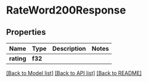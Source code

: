 # RateWord200Response

## Properties

Name | Type | Description | Notes
------------ | ------------- | ------------- | -------------
**rating** | **f32** |  | 

[[Back to Model list]](../README.md#documentation-for-models) [[Back to API list]](../README.md#documentation-for-api-endpoints) [[Back to README]](../README.md)


